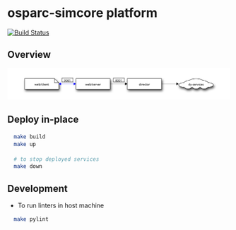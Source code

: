 # osparc-simcore platform

[![Build Status](https://travis-ci.org/ITISFoundation/osparc-simcore.svg?branch=master)](https://travis-ci.org/ITISFoundation/osparc-simcore)

## Overview

[![service-web](docs/img/service-web.svg)](http://interactive.blockdiag.com/?compression=deflate&src=eJxdjs0KwjAQhO99imXPFtNbpcYXkR7ys2hw6UqSKiK-uymxiF7nm28Yy-IuPpgTPBsAvJPdOg40ZYRjOpsr6UkyjUOB_tEmirfgKH0YaEDHMnsshX993x5qsEgUyx4bS6x3qu824IQlastz3f4pFtGHSC5LXCXsleqw3ljRUvteGprXG1PtQR0)


## Deploy in-place

```bash
  make build
  make up

  # to stop deployed services
  make down
```


## Development

- To run linters in host machine

```bash
  make pylint
```
